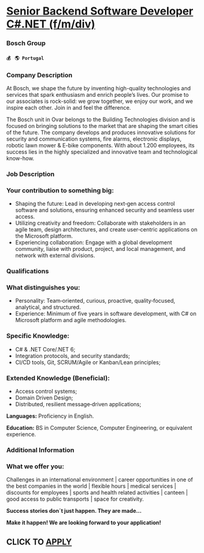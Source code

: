# [Senior Backend Software Developer C#.NET (f/m/div)](https://www.remotewlb.com/apply/senior-backend-software-developer-c-net-f-m-div)  
### Bosch Group  
#### `💰 ` `🌎 Portugal`  

### Company Description

At Bosch, we shape the future by inventing high-quality technologies and services that spark enthusiasm and enrich people’s lives. Our promise to our associates is rock-solid: we grow together, we enjoy our work, and we inspire each other. Join in and feel the difference.

The Bosch unit in Ovar belongs to the Building Technologies division and is focused on bringing solutions to the market that are shaping the smart cities of the future. The company develops and produces innovative solutions for security and communication systems, fire alarms, electronic displays, robotic lawn mower & E-bike components. With about 1.200 employees, its success lies in the highly specialized and innovative team and technological know-how.

### Job Description

### Your contribution to something big:

  * Shaping the future: Lead in developing next‑gen access control software and solutions, ensuring enhanced security and seamless user access.
  * Utilizing creativity and freedom: Collaborate with stakeholders in an agile team, design architectures, and create user‑centric applications on the Microsoft platform.
  * Experiencing collaboration: Engage with a global development community, liaise with product, project, and local management, and network with external divisions.

### Qualifications

### What distinguishes you:

  * Personality: Team‑oriented, curious, proactive, quality‑focused, analytical, and structured.
  * Experience: Minimum of five years in software development, with C# on Microsoft platform and agile methodologies.

### Specific Knowledge:

  * C# & .NET Core/.NET 6;
  * Integration protocols, and security standards;
  * CI/CD tools, Git, SCRUM/Agile or Kanban/Lean principles;

### Extended Knowledge (Beneficial):

  * Access control systems;
  * Domain Driven Design;
  * Distributed, resilient message‑driven applications;

**Languages:** Proficiency in English.

 **Education:** BS in Computer Science, Computer Engineering, or equivalent experience.

### Additional Information

### What we offer you:

Challenges in an international environment | career opportunities in one of the best companies in the world | flexible hours | medical services | discounts for employees | sports and health related activities | canteen | good access to public transports | space for creativity.

 **Success stories don´t just happen. They are made...**

 **Make it happen! We are looking forward to your application!**

  
## CLICK TO [APPLY](https://www.remotewlb.com/apply/senior-backend-software-developer-c-net-f-m-div)

